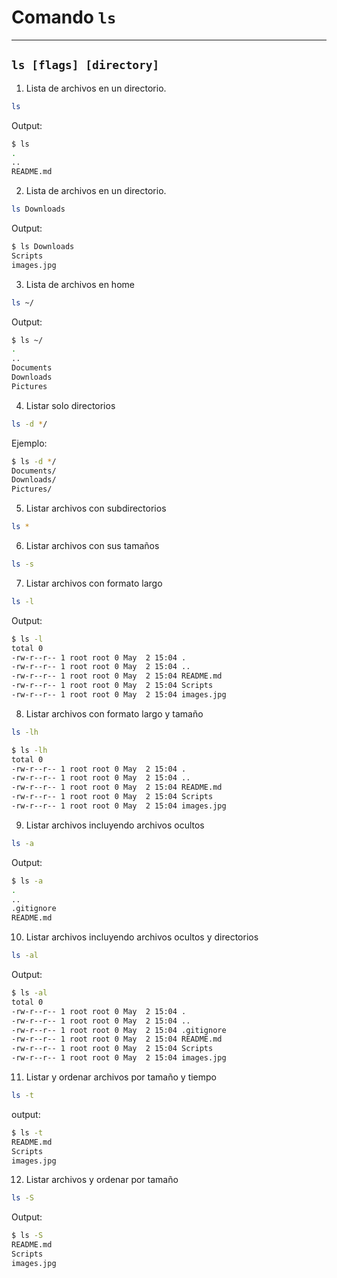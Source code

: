 # Comando   `ls`

--- 
`ls [flags] [directory]`
---

1. Lista de archivos en un directorio.
```bash
ls
```

Output:
```bash
$ ls
.
..
README.md
```

2. Lista de archivos en un directorio.
```bash
ls Downloads
```

Output:
```bash
$ ls Downloads
Scripts
images.jpg
```

3. Lista de archivos en home
```bash
ls ~/
```

Output:
```bash
$ ls ~/
.
..
Documents
Downloads
Pictures
```


4. Listar solo directorios
```bash
ls -d */
```

Ejemplo:
```bash
$ ls -d */
Documents/
Downloads/
Pictures/
```


5. Listar archivos con subdirectorios
```bash
ls *
```

6. Listar archivos con sus tamaños
```bash
ls -s
```

7. Listar archivos con formato largo
```bash
ls -l
```

Output:
```bash
$ ls -l
total 0
-rw-r--r-- 1 root root 0 May  2 15:04 .
-rw-r--r-- 1 root root 0 May  2 15:04 ..
-rw-r--r-- 1 root root 0 May  2 15:04 README.md
-rw-r--r-- 1 root root 0 May  2 15:04 Scripts
-rw-r--r-- 1 root root 0 May  2 15:04 images.jpg
```

8. Listar archivos con formato largo y tamaño
```bash
ls -lh
```

```bash
$ ls -lh
total 0
-rw-r--r-- 1 root root 0 May  2 15:04 .
-rw-r--r-- 1 root root 0 May  2 15:04 ..
-rw-r--r-- 1 root root 0 May  2 15:04 README.md
-rw-r--r-- 1 root root 0 May  2 15:04 Scripts
-rw-r--r-- 1 root root 0 May  2 15:04 images.jpg
```

9. Listar archivos incluyendo archivos ocultos
```bash
ls -a
```

Output:
```bash
$ ls -a
.
..
.gitignore
README.md
```

10. Listar archivos incluyendo archivos ocultos y directorios
```bash
ls -al
```

Output:
```bash
$ ls -al
total 0
-rw-r--r-- 1 root root 0 May  2 15:04 .
-rw-r--r-- 1 root root 0 May  2 15:04 ..
-rw-r--r-- 1 root root 0 May  2 15:04 .gitignore
-rw-r--r-- 1 root root 0 May  2 15:04 README.md
-rw-r--r-- 1 root root 0 May  2 15:04 Scripts
-rw-r--r-- 1 root root 0 May  2 15:04 images.jpg
```

11. Listar y ordenar archivos por tamaño y tiempo
```bash
ls -t
```

output:
```bash
$ ls -t
README.md
Scripts
images.jpg
```

12. Listar archivos y ordenar por tamaño
```bash
ls -S
```

Output:
```bash
$ ls -S
README.md
Scripts
images.jpg
```



